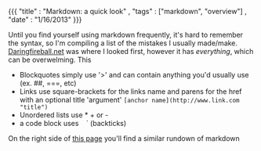 {{{
    "title" : "Markdown: a quick look"
  , "tags" : ["markdown", "overview"]
  , "date" : "1/16/2013"
  }}}

Until you find yourself using markdown frequently, it's hard to remember the syntax, so I'm compiling a list of the mistakes I usually made/make.
[Daringfireball.net](http://daringfireball.net/projects/markdown/syntax) was where I looked first, however it has _everything_, which can be overwelming.
This 

- Blockquotes simply use '>' and can contain anything you'd usually use (ex. ##, ===, etc)  
- Links use square-brackets for the links name and parens for the href with an optional title 'argument' `[anchor name](http://www.link.com "title")`  
- Unordered lists use * + or - 
- a code block uses ` ` ` (backticks)

On the right side of [this page](http://daringfireball.net/projects/markdown/dingus) you'll find a similar rundown of markdown
